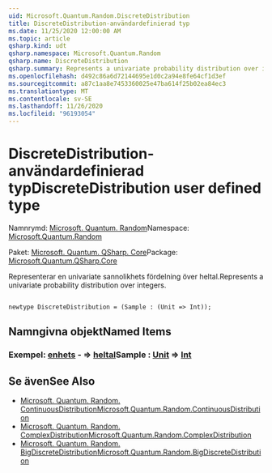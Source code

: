 ```yaml
---
uid: Microsoft.Quantum.Random.DiscreteDistribution
title: DiscreteDistribution-användardefinierad typ
ms.date: 11/25/2020 12:00:00 AM
ms.topic: article
qsharp.kind: udt
qsharp.namespace: Microsoft.Quantum.Random
qsharp.name: DiscreteDistribution
qsharp.summary: Represents a univariate probability distribution over integers.
ms.openlocfilehash: d492c86a6d72144695e1d0c2a94e8fe64cf1d3ef
ms.sourcegitcommit: a87c1aa8e7453360025e47ba614f25b02ea84ec3
ms.translationtype: MT
ms.contentlocale: sv-SE
ms.lasthandoff: 11/26/2020
ms.locfileid: "96193054"
---
```

# <a name="discretedistribution-user-defined-type"></a><span data-ttu-id="fd057-102">DiscreteDistribution-användardefinierad typ</span><span class="sxs-lookup"><span data-stu-id="fd057-102">DiscreteDistribution user defined type</span></span>

<span data-ttu-id="fd057-103">Namnrymd: [Microsoft. Quantum. Random](xref:Microsoft.Quantum.Random)</span><span class="sxs-lookup"><span data-stu-id="fd057-103">Namespace: [Microsoft.Quantum.Random](xref:Microsoft.Quantum.Random)</span></span>

<span data-ttu-id="fd057-104">Paket: [Microsoft. Quantum. QSharp. Core](https://nuget.org/packages/Microsoft.Quantum.QSharp.Core)</span><span class="sxs-lookup"><span data-stu-id="fd057-104">Package: [Microsoft.Quantum.QSharp.Core](https://nuget.org/packages/Microsoft.Quantum.QSharp.Core)</span></span>


<span data-ttu-id="fd057-105">Representerar en univariate sannolikhets fördelning över heltal.</span><span class="sxs-lookup"><span data-stu-id="fd057-105">Represents a univariate probability distribution over integers.</span></span>

```qsharp

newtype DiscreteDistribution = (Sample : (Unit => Int));
```



## <a name="named-items"></a><span data-ttu-id="fd057-106">Namngivna objekt</span><span class="sxs-lookup"><span data-stu-id="fd057-106">Named Items</span></span>

### <a name="sample--unit--int"></a><span data-ttu-id="fd057-107">Exempel: [enhets](xref:microsoft.quantum.lang-ref.unit) - => [heltal](xref:microsoft.quantum.lang-ref.int)</span><span class="sxs-lookup"><span data-stu-id="fd057-107">Sample : [Unit](xref:microsoft.quantum.lang-ref.unit) => [Int](xref:microsoft.quantum.lang-ref.int)</span></span> 



## <a name="see-also"></a><span data-ttu-id="fd057-108">Se även</span><span class="sxs-lookup"><span data-stu-id="fd057-108">See Also</span></span>

- [<span data-ttu-id="fd057-109">Microsoft. Quantum. Random. ContinuousDistribution</span><span class="sxs-lookup"><span data-stu-id="fd057-109">Microsoft.Quantum.Random.ContinuousDistribution</span></span>](xref:Microsoft.Quantum.Random.ContinuousDistribution)
- [<span data-ttu-id="fd057-110">Microsoft. Quantum. Random. ComplexDistribution</span><span class="sxs-lookup"><span data-stu-id="fd057-110">Microsoft.Quantum.Random.ComplexDistribution</span></span>](xref:Microsoft.Quantum.Random.ComplexDistribution)
- [<span data-ttu-id="fd057-111">Microsoft. Quantum. Random. BigDiscreteDistribution</span><span class="sxs-lookup"><span data-stu-id="fd057-111">Microsoft.Quantum.Random.BigDiscreteDistribution</span></span>](xref:Microsoft.Quantum.Random.BigDiscreteDistribution)
